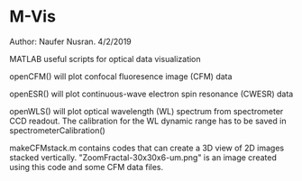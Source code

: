 # M-Vis

Author: Naufer Nusran. 4/2/2019

MATLAB useful scripts for optical data visualization

openCFM() will plot confocal fluoresence image (CFM) data

openESR() will plot continuous-wave electron spin resonance (CWESR) data

openWLS() will plot optical wavelength (WL) spectrum from spectrometer CCD readout. The calibration for the WL dynamic range has to be saved in spectrometerCalibration()

makeCFMstack.m  contains codes that can create a 3D view of 2D images stacked vertically. "ZoomFractal-30x30x6-um.png" is an image created using this code and some CFM data files.
